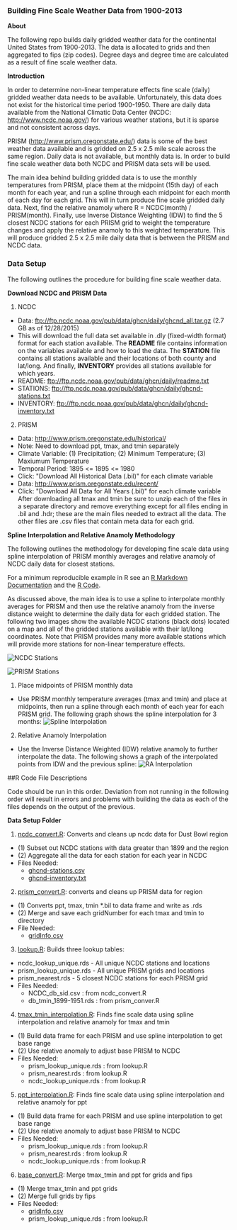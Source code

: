 ### Building Fine Scale Weather Data from 1900-2013

**About**

The following repo builds daily gridded weather data for the continental United States from 1900-2013.  The data is allocated to grids and then aggregated to fips (zip codes).  Degree days and degree time are calculated as a result of fine scale weather data.

**Introduction**

In order to determine non-linear temperature effects fine scale (daily) gridded weather data needs to be available.  Unfortunately, this data does not exist for the historical time period 1900-1950.  There are daily data available from the National Climatic Data Center (NCDC: http://www.ncdc.noaa.gov/) for various weather stations, but it is sparse and not consistent across days.

PRISM (http://www.prism.oregonstate.edu/) data is some of the best weather data available and is gridded on 2.5 x 2.5 mile scale across the same region. Daily data is not available, but monthly data is.  In order to build fine scale weather data both NCDC and PRISM data sets will be used.  

The main idea behind building gridded data is to use the monthly temperatures from PRISM, place them at the midpoint (15th day) of each month for each year, and run a spline through each midpoint for each month of each day for each grid.  This will in turn produce fine scale gridded daily data.  Next, find the relative anamoly where R = NCDC(month) / PRISM(month). Finally, use Inverse Distance Weighting (IDW) to find the 5 closest NCDC stations for each PRISM grid to weight the temperature changes and apply the relative anamoly to this weighted temperature.  This will produce gridded 2.5 x 2.5 mile daily data that is between the PRISM and NCDC data.

### Data Setup

The following outlines the procedure for building fine scale weather data.

**Download NCDC and PRISM Data**

1. NCDC
  * Data: ftp://ftp.ncdc.noaa.gov/pub/data/ghcn/daily/ghcnd_all.tar.gz (2.7 GB as of 12/28/2015)
  * This will download the full data set available in .dly (fixed-width format) format for each station available.  The **README** file contains information on the variables available and how to load the data.  The **STATION** file contains all stations available and their locations of both county and lat/long.  And finally, **INVENTORY** provides all stations available for which years.
  * README: ftp://ftp.ncdc.noaa.gov/pub/data/ghcn/daily/readme.txt
  * STATIONS: ftp://ftp.ncdc.noaa.gov/pub/data/ghcn/daily/ghcnd-stations.txt
  * INVENTORY: ftp://ftp.ncdc.noaa.gov/pub/data/ghcn/daily/ghcnd-inventory.txt
2. PRISM
  * Data: http://www.prism.oregonstate.edu/historical/     
  * Note: Need to download ppt, tmax, and tmin separately
  * Climate Variable: (1) Precipitation; (2) Minimum Temperature; (3) Maxiumum Temperature
  * Temporal Period: 1895 <= 1895 <= 1980
  * Click: "Download All Historical Data (.bil)" for each climate variable
  * Data: http://www.prism.oregonstate.edu/recent/
  * Click: "Download All Data for All Years (.bil)" for each climate variable
  After downloading all tmax and tmin be sure to unzip each of the files in a separate directory and remove everything except for all files ending in .bil and .hdr; these are the main files needed to extract all the data.  The other files are  .csv files that contain meta data for each grid.
  
**Spline Interpolation and Relative Anamoly Methodology**

The following outlines the methodology for developing fine scale data using spline interpolation of PRISM monthly averages and relative anamoly of NCDC daily data for closest stations.

For a minimum reproducible example in R see an [R Markdown Documentation](https://github.com/johnwoodill/Non-Linear-Temperature-Effects-of-the-Dust-Bowl/blob/master/Documentation/Interpolation%20Technique/interpolation_technique.pdf) and the [R Code](https://github.com/johnwoodill/Non-Linear-Temperature-Effects-of-the-Dust-Bowl/blob/master/Documentation/Interpolation%20Technique/interpolation_technique_example.R).

As discussed above, the main idea is to use a spline to interpolate monthly averages for PRISM and then use the relative anamoly from the inverse distance weight to determine the daily data for each gridded station.  The following two images show the available NCDC stations (black dots) located on a map and all of the gridded stations available with their lat/long coordinates.  Note that PRISM provides many more available stations which will provide more stations for non-linear temperature effects.

![NCDC Stations](https://github.com/johnwoodill/Non-Linear-Temperature-Effects-of-the-Dust-Bowl/blob/master/Figures/NCDC_Stations.png)

![PRISM Stations](https://github.com/johnwoodill/Non-Linear-Temperature-Effects-of-the-Dust-Bowl/blob/master/Figures/PRISM_Stations.png)



1. Place midpoints of PRISM monthly data
  * Use PRISM monthly temperature averages (tmax and tmin) and place at midpoints, then run a spline through each month of each year for each PRISM grid.  The following graph shows the spline interpolation for 3 months:
![Spline Interpolation](https://github.com/johnwoodill/Non-Linear-Temperature-Effects-of-the-Dust-Bowl/blob/master/Documentation/Interpolation%20Technique/Spline_Interpolation.png)
2. Relative Anamoly Interpolation
  * Use the Inverse Distance Weighted (IDW) relative anamoly to further interpolate the data.  The following shows a graph of the interpolated points from IDW and the previous spline:
![RA Interpolation](https://github.com/johnwoodill/Non-Linear-Temperature-Effects-of-the-Dust-Bowl/blob/master/Documentation/Interpolation%20Technique/RA_Interpolation.png)

##R Code File Descriptions

  Code should be run in this order.  Deviation from not running in the following order will result in errors and problems with building the data as each of the files depends on the output of the previous.

**Data Setup Folder**

1. [ncdc_convert.R](https://github.com/johnwoodill/Non-Linear-Temperature-Effects-of-the-Dust-Bowl/blob/master/Data%20Setup/ncdc_convert.R): Converts and cleans up ncdc data for Dust Bowl region
  * (1) Subset out NCDC stations with data greater than 1899 and the region
  * (2) Aggregate all the data for each station for each year in NCDC
  * Files Needed: 
    * [ghcnd-stations.csv](https://github.com/johnwoodill/Non-Linear-Temperature-Effects-of-the-Dust-Bowl/blob/master/Data%20Setup/ghcnd-stations.csv)
    * [ghcnd-inventory.txt](https://github.com/johnwoodill/Non-Linear-Temperature-Effects-of-the-Dust-Bowl/blob/master/Data%20Setup/ghcnd-inventory.txt)

2. [prism_convert.R](https://github.com/johnwoodill/Non-Linear-Temperature-Effects-of-the-Dust-Bowl/blob/master/Data%20Setup/prism_convert.R): converts and cleans up PRISM data for region
  * (1) Converts ppt, tmax, tmin *.bil to data frame and write as .rds
  * (2) Merge and save each gridNumber for each tmax and tmin to directory
  * File Needed: 
    * [gridInfo.csv](https://github.com/johnwoodill/Non-Linear-Temperature-Effects-of-the-Dust-Bowl/blob/master/Data%20Setup/gridInfo.csv)

3. [lookup.R](https://github.com/johnwoodill/Non-Linear-Temperature-Effects-of-the-Dust-Bowl/blob/master/Data%20Setup/lookup.R): Builds three lookup tables: 
  * ncdc_lookup_unique.rds - All unique NCDC stations and locations
  * prism_lookup_unique.rds - All unique PRISM grids and locations
  * prism_nearest.rds - 5 closest NCDC stations for each PRISM grid
  * Files Needed:
    * NCDC_db_sid.csv : from ncdc_convert.R
    * db_tmin_1899-1951.rds : from prism_conver.R

4. [tmax_tmin_interpolation.R](https://github.com/johnwoodill/Non-Linear-Temperature-Effects-of-the-Dust-Bowl/blob/master/Data%20Setup/tmax_tmin_interpolation.R): Finds fine scale data using spline interpolation and relative anamoly for tmax and tmin
  * (1) Build data frame for each PRISM and use spline interpolation to get base range
  * (2) Use relative anomaly to adjust base PRISM to NCDC
  * Files Needed:
    * prism_lookup_unique.rds : from lookup.R
    * prism_nearest.rds : from lookup.R
    * ncdc_lookup_unique.rds : from lookup.R
 
5. [ppt_interpolation.R](https://github.com/johnwoodill/Non-Linear-Temperature-Effects-of-the-Dust-Bowl/blob/master/Data%20Setup/ppt_interpolation.R): Finds fine scale data using spline interpolation and relative anamoly for ppt
  * (1) Build data frame for each PRISM and use spline interpolation to get base range
  * (2) Use relative anomaly to adjust base PRISM to NCDC
  * Files Needed:
    * prism_lookup_unique.rds : from lookup.R
    * prism_nearest.rds : from lookup.R
    * ncdc_lookup_unique.rds : from lookup.R 

6. [base_convert.R](https://github.com/johnwoodill/Non-Linear-Temperature-Effects-of-the-Dust-Bowl/blob/master/Data%20Setup/base_convert.R): Merge tmax_tmin and ppt for grids and fips
  * (1) Merge tmax_tmin and ppt grids
  * (2) Merge full grids by fips
  * Files Needed:
    * [gridInfo.csv](https://github.com/johnwoodill/Non-Linear-Temperature-Effects-of-the-Dust-Bowl/blob/master/Data%20Setup/gridInfo.csv)
    * prism_lookup_unique.rds : from lookup.R


 



